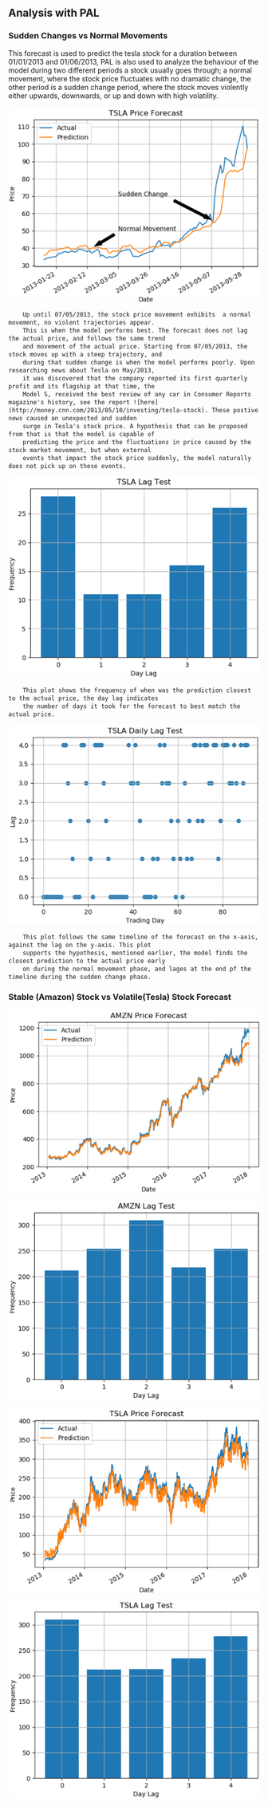 ## Analysis with PAL

### Sudden Changes vs Normal Movements

This forecast is used to predict the tesla stock for a duration between 01/01/2013 and 01/06/2013, PAL is also used to analyze the behaviour of the model during two different periods a stock usually goes through; a normal movement, where the stock price fluctuates  with no dramatic change, the other period is a sudden change period, where the stock moves violently either upwards, downwards, or up and down with high volatility.

![SvN](https://github.com/ahmedhamdi96/ML4T/blob/master/results/sudden_vs_normal.png)

        Up until 07/05/2013, the stock price movement exhibits  a normal movement, no violent trajectories appear. 
        This is when the model performs best. The forecast does not lag the actual price, and follows the same trend 
        and movement of the actual price. Starting from 07/05/2013, the stock moves up with a steep trajectory, and 
        during that sudden change is when the model performs poorly. Upon researching news about Tesla on May/2013, 
        it was discovered that the company reported its first quarterly profit and its flagship at that time, the 
        Model S, received the best review of any car in Consumer Reports magazine's history, see the report ![here](http://money.cnn.com/2013/05/10/investing/tesla-stock). These postive news caused an unexpected and sudden 
        surge in Tesla's stock price. A hypothesis that can be proposed from that is that the model is capable of 
        predicting the price and the fluctuations in price caused by the stock market movement, but when external 
        events that impact the stock price suddenly, the model naturally does not pick up on these events.

![Lag](https://github.com/ahmedhamdi96/ML4T/blob/master/results/sudden_vs_normal_lag.png)

        This plot shows the frequency of when was the prediction closest to the actual price, the day lag indicates 
        the number of days it took for the forecast to best match the actual price. 

![Daily Lag](https://github.com/ahmedhamdi96/ML4T/blob/master/results/sudden_vs_normal_daily_lag.png)

        This plot follows the same timeline of the forecast on the x-axis, against the lag on the y-axis. This plot 
        supports the hypothesis, mentioned earlier, the model finds the closest prediction to the actual price early 
        on during the normal movement phase, and lages at the end pf the timeline during the sudden change phase.

### Stable (Amazon) Stock vs Volatile(Tesla) Stock Forecast

![Stable](https://github.com/ahmedhamdi96/ML4T/blob/master/results/stable.png)

![Stable Lag](https://github.com/ahmedhamdi96/ML4T/blob/master/results/stable_lag.png)

![Volatile](https://github.com/ahmedhamdi96/ML4T/blob/master/results/volatile.png)

![Volatile Lag](https://github.com/ahmedhamdi96/ML4T/blob/master/results/volatile_lag.png)